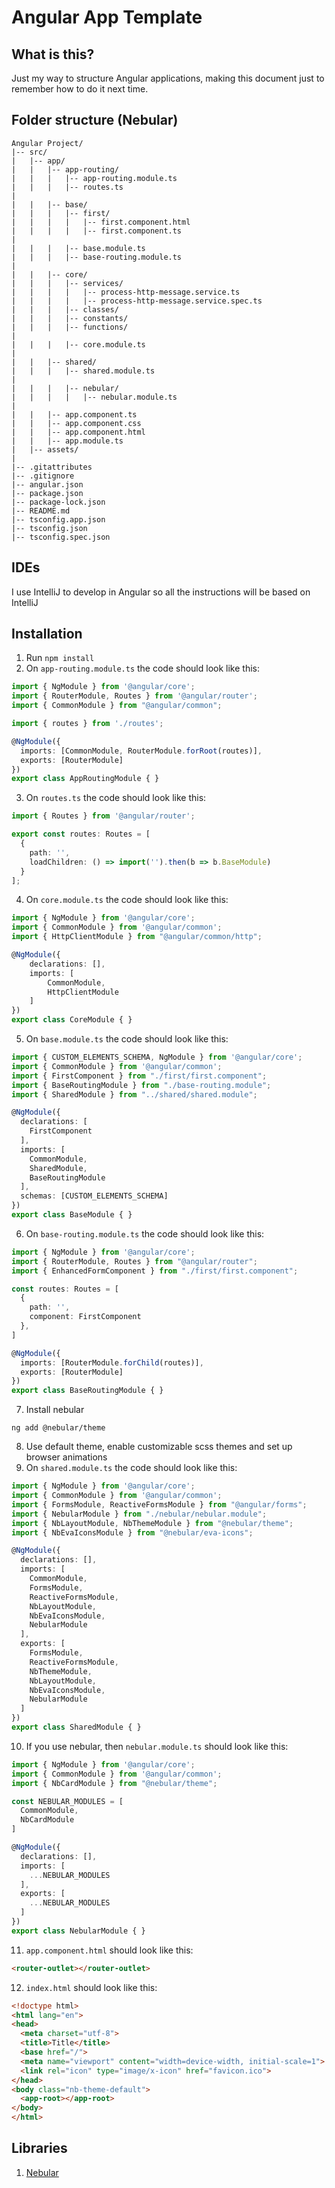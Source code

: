 # Angular App Template


## What is this?

Just my way to structure Angular applications, making this document just to remember how to do it next time.

## Folder structure (Nebular)

```
Angular Project/
|-- src/
|   |-- app/
|   |   |-- app-routing/
|   |   |   |-- app-routing.module.ts
|   |   |   |-- routes.ts
|   
|   |   |-- base/
|   |   |   |-- first/
|   |   |   |   |-- first.component.html
|   |   |   |   |-- first.component.ts
|  
|   |   |   |-- base.module.ts
|   |   |   |-- base-routing.module.ts
|   
|   |   |-- core/
|   |   |   |-- services/
|   |   |   |   |-- process-http-message.service.ts
|   |   |   |   |-- process-http-message.service.spec.ts
|   |   |   |-- classes/
|   |   |   |-- constants/
|   |   |   |-- functions/
|   
|   |   |   |-- core.module.ts
|   
|   |   |-- shared/
|   |   |   |-- shared.module.ts
|
|   |   |   |-- nebular/
|   |   |   |   |-- nebular.module.ts
|
|   |   |-- app.component.ts
|   |   |-- app.component.css
|   |   |-- app.component.html
|   |   |-- app.module.ts
|   |-- assets/
|   
|-- .gitattributes
|-- .gitignore
|-- angular.json
|-- package.json
|-- package-lock.json
|-- README.md
|-- tsconfig.app.json
|-- tsconfig.json
|-- tsconfig.spec.json
```

## IDEs
I use IntelliJ to develop in Angular so all the instructions will be based on IntelliJ

## Installation
1. Run `npm install`
2. On `app-routing.module.ts` the code should look like this:
```typescript
import { NgModule } from '@angular/core';
import { RouterModule, Routes } from '@angular/router';
import { CommonModule } from "@angular/common";

import { routes } from './routes';

@NgModule({
  imports: [CommonModule, RouterModule.forRoot(routes)],
  exports: [RouterModule]
})
export class AppRoutingModule { }
```
3. On `routes.ts` the code should look like this:
```typescript
import { Routes } from '@angular/router';

export const routes: Routes = [
  {
    path: '',
    loadChildren: () => import('').then(b => b.BaseModule)
  }
];

```
4. On `core.module.ts` the code should look like this:
```typescript
import { NgModule } from '@angular/core';
import { CommonModule } from '@angular/common';
import { HttpClientModule } from "@angular/common/http";

@NgModule({
    declarations: [],
    imports: [
        CommonModule,
        HttpClientModule
    ]
})
export class CoreModule { }

```
5. On `base.module.ts` the code should look like this:
```typescript
import { CUSTOM_ELEMENTS_SCHEMA, NgModule } from '@angular/core';
import { CommonModule } from '@angular/common';
import { FirstComponent } from "./first/first.component";
import { BaseRoutingModule } from "./base-routing.module";
import { SharedModule } from "../shared/shared.module";

@NgModule({
  declarations: [
    FirstComponent
  ],
  imports: [
    CommonModule,
    SharedModule,
    BaseRoutingModule
  ],
  schemas: [CUSTOM_ELEMENTS_SCHEMA]
})
export class BaseModule { }

```
6. On `base-routing.module.ts` the code should look like this:
```typescript
import { NgModule } from '@angular/core';
import { RouterModule, Routes } from "@angular/router";
import { EnhancedFormComponent } from "./first/first.component";

const routes: Routes = [
  {
    path: '',
    component: FirstComponent
  },
]

@NgModule({
  imports: [RouterModule.forChild(routes)],
  exports: [RouterModule]
})
export class BaseRoutingModule { }

```
7. Install nebular
```shell
ng add @nebular/theme
```
8. Use default theme, enable customizable scss themes and set up browser animations
9. On `shared.module.ts` the code should look like this:
```typescript
import { NgModule } from '@angular/core';
import { CommonModule } from '@angular/common';
import { FormsModule, ReactiveFormsModule } from "@angular/forms";
import { NebularModule } from "./nebular/nebular.module";
import { NbLayoutModule, NbThemeModule } from "@nebular/theme";
import { NbEvaIconsModule } from "@nebular/eva-icons";

@NgModule({
  declarations: [],
  imports: [
    CommonModule,
    FormsModule,
    ReactiveFormsModule,
    NbLayoutModule,
    NbEvaIconsModule,
    NebularModule
  ],
  exports: [
    FormsModule,
    ReactiveFormsModule,
    NbThemeModule,
    NbLayoutModule,
    NbEvaIconsModule,
    NebularModule
  ]
})
export class SharedModule { }

```
10. If you use nebular, then `nebular.module.ts` should look like this:
```typescript
import { NgModule } from '@angular/core';
import { CommonModule } from '@angular/common';
import { NbCardModule } from "@nebular/theme";

const NEBULAR_MODULES = [
  CommonModule,
  NbCardModule
]

@NgModule({
  declarations: [],
  imports: [
    ...NEBULAR_MODULES
  ],
  exports: [
    ...NEBULAR_MODULES
  ]
})
export class NebularModule { }

```
11. `app.component.html` should look like this:
```html
<router-outlet></router-outlet>
```
12. `index.html` should look like this:
```html
<!doctype html>
<html lang="en">
<head>
  <meta charset="utf-8">
  <title>Title</title>
  <base href="/">
  <meta name="viewport" content="width=device-width, initial-scale=1">
  <link rel="icon" type="image/x-icon" href="favicon.ico">
</head>
<body class="nb-theme-default">
  <app-root></app-root>
</body>
</html>

```

## Libraries
1. [Nebular](https://akveo.github.io/nebular/)
